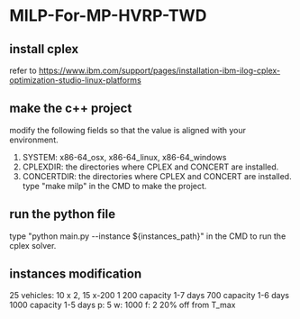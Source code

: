 # MILP-For-MP-HVRP-TWD
## install cplex
refer to https://www.ibm.com/support/pages/installation-ibm-ilog-cplex-optimization-studio-linux-platforms
## make the c++ project
modify the following fields so that the value is aligned with your environment.
1. SYSTEM: x86-64_osx, x86-64_linux, x86-64_windows
2. CPLEXDIR: the directories where CPLEX and CONCERT are installed.
3. CONCERTDIR: the directories where CPLEX and CONCERT are installed.
type "make milp" in the CMD to make the project.
## run the python file
type "python main.py --instance ${instances_path}" in the CMD to run the cplex solver.
## instances modification
25 vehicles: 10 x 2, 15 x-200 1
200 capacity 1-7 days
700 capacity 1-6 days
1000 capacity 1-5 days
p: 5
w: 1000
f: 2
20% off from T_max